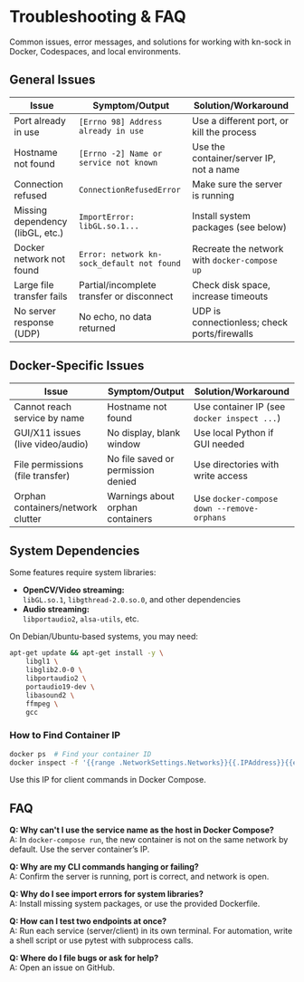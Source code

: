 # Troubleshooting & FAQ

Common issues, error messages, and solutions for working with kn-sock in Docker, Codespaces, and local environments.

## General Issues

| Issue                                  | Symptom/Output                                 | Solution/Workaround                           |
|----------------------------------------|-----------------------------------------------|-----------------------------------------------|
| Port already in use                    | `[Errno 98] Address already in use`           | Use a different port, or kill the process     |
| Hostname not found                     | `[Errno -2] Name or service not known`        | Use the container/server IP, not a name       |
| Connection refused                     | `ConnectionRefusedError`                      | Make sure the server is running               |
| Missing dependency (libGL, etc.)       | `ImportError: libGL.so.1...`                  | Install system packages (see below)             |
| Docker network not found               | `Error: network kn-sock_default not found`    | Recreate the network with `docker-compose up` |
| Large file transfer fails              | Partial/incomplete transfer or disconnect     | Check disk space, increase timeouts           |
| No server response (UDP)               | No echo, no data returned                     | UDP is connectionless; check ports/firewalls  |

## Docker-Specific Issues

| Issue                                 | Symptom/Output                      | Solution/Workaround                           |
|---------------------------------------|-------------------------------------|-----------------------------------------------|
| Cannot reach service by name           | Hostname not found                  | Use container IP (see `docker inspect ...`)   |
| GUI/X11 issues (live video/audio)      | No display, blank window            | Use local Python if GUI needed                |
| File permissions (file transfer)       | No file saved or permission denied  | Use directories with write access             |
| Orphan containers/network clutter      | Warnings about orphan containers    | Use `docker-compose down --remove-orphans`    |

## System Dependencies

Some features require system libraries:
- **OpenCV/Video streaming:**  
  `libGL.so.1`, `libgthread-2.0.so.0`, and other dependencies
- **Audio streaming:**  
  `libportaudio2`, `alsa-utils`, etc.

On Debian/Ubuntu-based systems, you may need:
```sh
apt-get update && apt-get install -y \
    libgl1 \
    libglib2.0-0 \
    libportaudio2 \
    portaudio19-dev \
    libasound2 \
    ffmpeg \
    gcc
```

### How to Find Container IP
```sh
docker ps  # Find your container ID
docker inspect -f '{{range .NetworkSettings.Networks}}{{.IPAddress}}{{end}}' <container_id>
```
Use this IP for client commands in Docker Compose.

## FAQ

**Q: Why can't I use the service name as the host in Docker Compose?**  
A: In `docker-compose run`, the new container is not on the same network by default. Use the server container’s IP.

**Q: Why are my CLI commands hanging or failing?**  
A: Confirm the server is running, port is correct, and network is open.

**Q: Why do I see import errors for system libraries?**  
A: Install missing system packages, or use the provided Dockerfile.

**Q: How can I test two endpoints at once?**  
A: Run each service (server/client) in its own terminal. For automation, write a shell script or use pytest with subprocess calls.

**Q: Where do I file bugs or ask for help?**  
A: Open an issue on GitHub.